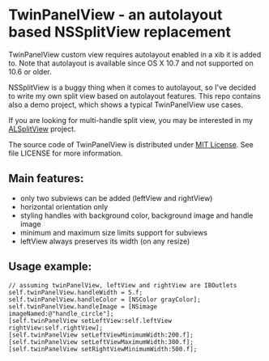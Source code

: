 # TwinPanelView - an autolayout based NSSplitView replacement

TwinPanelView custom view requires autolayout enabled in a xib it is added to. Note that autolayout is available since OS X 10.7 and not supported on 10.6 or older.

NSSplitView is a buggy thing when it comes to autolayout, so I've decided to write my own split view based on autolayout features. This repo contains also a demo project, which shows a typical TwinPanelView use cases.

If you are looking for multi-handle split view, you may be interested in my [ALSplitView](https://github.com/silvansky/ALSplitView) project.

The source code of TwinPanelView is distributed under [MIT License](http://en.wikipedia.org/wiki/MIT_License). See file LICENSE for more information.

## Main features:

- only two subviews can be added (leftView and rightView)
- horizontal orientation only
- styling handles with background color, background image and handle image
- minimum and maximum size limits support for subviews
- leftView always preserves its width (on any resize)

## Usage example:

``` obj-c
// assuming twinPanelView, leftView and rightView are IBOutlets
self.twinPanelView.handleWidth = 5.f;
self.twinPanelView.handleColor = [NSColor grayColor];
self.twinPanelView.handleImage = [NSimage imageNamed:@"handle_circle"];
[self.twinPanelView setLeftView:self.leftView rightView:self.rightView];
[self.twinPanelView setLeftViewMinimumWidth:200.f];
[self.twinPanelView setLeftViewMaximumWidth:300.f];
[self.twinPanelView setRightViewMinimumWidth:500.f];
```

